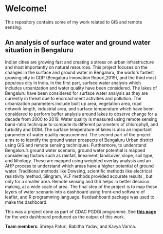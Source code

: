 # Welcome!

This repository contains some of my work related to GIS and remote sensing.

## An analysis of surface water and ground water situation in Bengaluru 

Indian cities are growing fast and creating a stress on urban infrastructure and most importantly on natural resources. This project focuses on the changes in the surface and ground water in Bengaluru, the world's fastest growing city in GDP (Bengaluru Innovation Report,2019), and the third most populous city in India.
In the first part, surface water analysis which includes urbanization and water quality have been considered. The lakes of Bengaluru have been considered for surface water analysis as they are currently in threat due to encroachment activities and pollution. The urbanization parameters include built up area, vegetation area, road network length, industrial area, and surface temperature which have been considered to perform buffer analysis around lakes to observe change for a decade from 2000 to 2019. Water quality is measured using remote sensing band-ratio technique to compute its different parameters of chlorophyll, and turbidity and DOM. The surface temperature of lakes is also an important parameter of water quality measurement. The second part of the project aims to to identify the ground water prospects of Bengaluru Urban district using GIS and remote sensing techniques. Furthermore, to understand Bengaluru’s ground water scenario, ground water potential is mapped considering factors such as rainfall, lineament, landcover, slope, soil
type, and lithology. These are mapped using weighted overlay analysis and an AHP process to understand which areas have a higher potential of ground water. Traditional methods like Dowsing, scientific methods like electrical resistivity method, Slingram, VLF methods provided accurate results , but only for a smaller area. Remote sensing and GIS helps in better decision making, at a wide scale of area. The final step of the project is to map these layers of water scenario into a dashboard using front-end software of leaflet, and R programming language. flexdashboard package was used to make the dashboard.

This was a project done as part of CDAC PGDGi programme. See **[this page](https://kavyasooraj981.github.io/dashboardfinal.html)** for the web dashboard produced as the output of this work. 

**Team members**: Shreya Paturi, Babitha Yadav, and Kavya Varma. 

